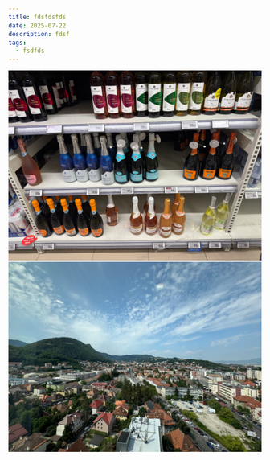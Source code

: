 ```yaml
---
title: fdsfdsfds
date: 2025-07-22
description: fdsf
tags:
  - fsdfds
---
```


![dsadsa](IMG_3657.webp)![sasa](IMG_3660.webp)
